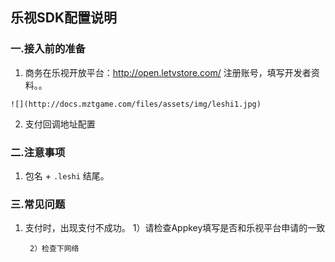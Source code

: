  ## 乐视SDK配置说明

 ###  一.接入前的准备

  1. 商务在乐视开放平台：http://open.letvstore.com/ 注册账号，填写开发者资料。。

    ![](http://docs.mztgame.com/files/assets/img/leshi1.jpg)

  2. 支付回调地址配置


 ### 二.注意事项

  1.  包名 +   `.leshi`  结尾。


 ### 三.常见问题

   1. 支付时，出现支付不成功。
           1）请检查Appkey填写是否和乐视平台申请的一致

           2）检查下网络
